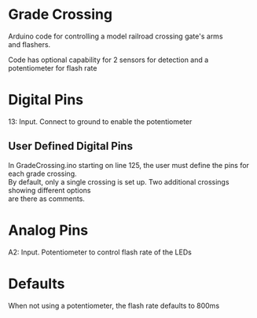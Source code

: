 # Grade Crossing
Arduino code for controlling a model railroad crossing gate's arms\
and flashers.

Code has optional capability for 2 sensors for detection and a\
potentiometer for flash rate

# Digital Pins
13: Input. Connect to ground to enable the potentiometer

## User Defined Digital Pins
In GradeCrossing.ino starting on line 125, the user must define the pins for each grade crossing.\
By default, only a single crossing is set up. Two additional crossings showing different options\
are there as comments.

# Analog Pins
A2: Input. Potentiometer to control flash rate of the LEDs

# Defaults
When not using a potentiometer, the flash rate defaults to 800ms
